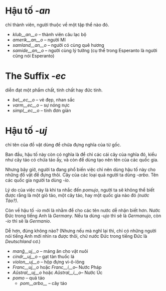 # Hậu tố *-an*

chỉ thành viên, người thuộc về một tập thể nào đó.

- *klub__an__o*    – thành viên câu lạc bộ
- *amerik__an__o*  – người Mĩ
- *samland__an__o* – người có cùng quê hương
- *samide__an__o*  – người cùng lý tưởng (cụ thể trong Esperanto là người cũng nói Esperanto)
 

# The Suffix *-ec*

diễn đạt một phẩm chất, tính chất hay đức tính.

- *bel__ec__o*   – vẻ đẹp, nhan sắc
- *varm__ec__o*  – sự nóng nực
- *simpl__ec__o* – tính đơn giản
 

# Hậu tố *-uj*

chỉ tên của đồ vật dùng để chứa đựng nghĩa của từ gốc.

Ban đầu, hậu tố này còn có nghĩa là để chỉ các cái cây của nghĩa đó, kiểu như cây táo có chứa táo ấy, và còn để dùng tạo nên tên của các quốc gia.

Nhưng bây giờ, người ta đang phổ biến việc chỉ nên dùng hậu tố này cho những đồ vật để đựng thôi. Cây của các loại quả người ta dùng *-arbo*. Tên các quốc gia người ta dùng *-io*.

Lý do của việc này là khi ta nhắc đến *pomujo*, người ta sẽ không thể biết được rằng là một giỏ tảo, một cây táo, hay một quốc gia nào đó *(nước Táo?)*.

Còn về hậu tố *-io* mới là nhằm để cho các tên nước dễ nhận biết hơn. Nước Đức trong tiếng Anh là *Germany*. Nếu ta dùng *-ujo* thì sẽ là *Germanujo*, còn *-io* thì sẽ là *Germanio*.

Dễ hơn, đúng không nào? (Nhưng nếu mà nghĩ lại thì, chỉ có những người nói tiếng Anh mới nhìn ra được thôi, chứ nước Đức trong tiếng Đức là *Deutschland* cơ.)

- *manĝ__uj__o*  – máng ăn cho vật nuôi
- *cindr__uj__o* – gạt tàn thuốc lá
- *violon__uj__o* – hộp đựng vi-ô-lông
- *Franc__uj__o* hoặc *Franc__i__o*– Nước Pháp
- *Aŭstral__uj__o* hoặc *Aŭstral__i__o*– Nước Úc
- *pomo*   – quả táo
	- *pom__arbo__* – cây táo
